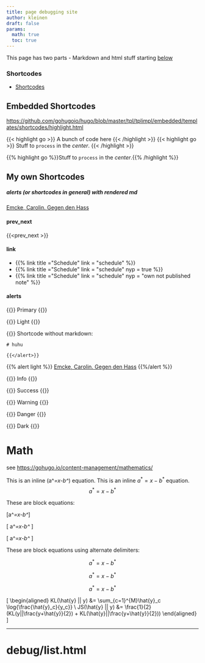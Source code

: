 ```yaml
---
title: page debugging site
author: kleinen
draft: false
params:
  math: true
  toc: true
---
```


This page has two parts - Markdown and html stuff 
starting [below](#debuglisthtml)
### Shortcodes

- [Shortcodes](https://gohugo.io/content-management/shortcodes/)

## Embedded Shortcodes

https://github.com/gohugoio/hugo/blob/master/tpl/tplimpl/embedded/templates/shortcodes/highlight.html

{{< highlight go >}} A bunch of code here {{< /highlight >}}
{{< highlight go >}} Stuff to `process` in the *center*. {{< /highlight >}}

{{% highlight go %}}Stuff to `process` in the *center*.{{% /highlight %}}

## My own Shortcodes

##### alerts (or shortcodes in general) with rendered md

[Emcke, Carolin. Gegen den Hass](https://www.fischerverlage.de/buch/carolin-emcke-gegen-den-hass-9783596296873)


#### prev_next

{{<prev_next >}}

#### link
- {{% link title ="Schedule" link = "schedule" %}}
- {{% link title ="Schedule" link = "schedule" nyp = true %}}
- {{% link title ="Schedule" link = "schedule" nyp = "own not published note" %}}

#### alerts

{{<alert primary>}}
    Primary
{{</alert>}}


{{<alert light>}}
    Light
{{</alert>}}
   

{{<alert light>}}
    Shortcode without markdown:

    # huhu

    {{</alert>}}

{{% alert light %}}
    [Emcke, Carolin. Gegen den Hass](https://www.fischerverlage.de/buch/carolin-emcke-gegen-den-hass-9783596296873)
{{%/alert %}}

{{<alert info>}}
Info
{{</alert>}}

{{<alert success>}}
    Success
{{</alert>}}

{{<alert warning>}}
    Warning
{{</alert>}}

{{<alert danger>}}
    Danger
{{</alert>}}

{{<alert dark>}}
    Dark
{{</alert>}}



# Math

see https://gohugo.io/content-management/mathematics/

This is an inline \(a^*=x-b^*\) equation.
This is an inline $a^*=x-b^*$ equation.
$$a^*=x-b^*$$

These are block equations:

\[a^*=x-b^*\]

\[ a^*=x-b^* \]

\[
a^*=x-b^*
\]

These are block equations using alternate delimiters:

$$a^*=x-b^*$$

$$ a^*=x-b^* $$

$$
a^*=x-b^*
$$



\[
\begin{aligned}
KL(\hat{y} || y) &= \sum_{c=1}^{M}\hat{y}_c \log{\frac{\hat{y}_c}{y_c}} \\
JS(\hat{y} || y) &= \frac{1}{2}(KL(y||\frac{y+\hat{y}}{2}) + KL(\hat{y}||\frac{y+\hat{y}}{2}))
\end{aligned}
\]

---

# debug/list.html
